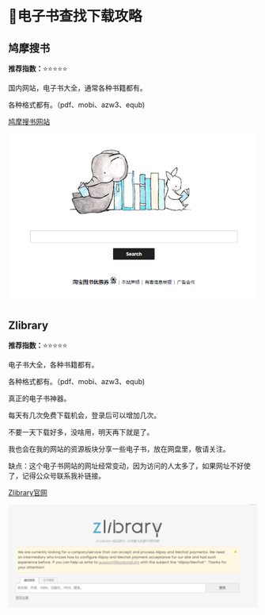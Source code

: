 # 📗电子书查找下载攻略

## 鸠摩搜书

**推荐指数：**:star::star::star::star::star:

国内网站，电子书大全，通常各种书籍都有。

各种格式都有。（pdf、mobi、azw3、equb)

[鸠摩搜书网站](https://www.jiumodiary.com/)

![zlibrary](../.vuepress/public/images/jiumo.png)



## Zlibrary

**推荐指数：**:star::star::star::star::star:

电子书大全，各种书籍都有。

各种格式都有。（pdf、mobi、azw3、equb)

真正的电子书神器。

每天有几次免费下载机会，登录后可以增加几次。

不要一天下载好多，没啥用，明天再下就是了。

我也会在我的网站的资源板块分享一些电子书，放在网盘里，敬请关注。

缺点：这个电子书网站的网址经常变动，因为访问的人太多了，如果网址不好使了，记得公众号联系我补链接。

[Zlibrary官网](https://zh.usa1lib.org/)

![zlibrary](../.vuepress/public/images/zlibrary.png)

